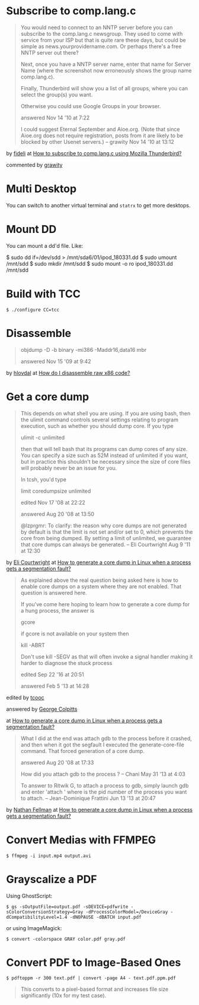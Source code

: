 # Subscribe to comp.lang.c

> You would need to connect to an NNTP server before you can subscribe to the comp.lang.c newsgroup. They used to come with service from your ISP but that is quite rare these days, but could be simple as news.yourprovidername.com. Or perhaps there's a free NNTP server out there?
>
> Next, once you have a NNTP server name, enter that name for Server Name (where the screenshot now erroneously shows the group name comp.lang.c).
>
> Finally, Thunderbird will show you a list of all groups, where you can select the group(s) you want.
> 
> Otherwise you could use Google Groups in your browser.
>
> answered Nov 14 '10 at 7:22
>
> I could suggest Eternal September and Aioe.org. (Note that since Aioe.org does not require registration, posts from it are likely to be blocked by other Usenet servers.) – grawity Nov 14 '10 at 13:12 

by [fideli](https://superuser.com/users/19999/fideli) at [How to subscribe to comp.lang.c using Mozilla Thunderbird?](https://superuser.com/questions/210665/how-to-subscribe-to-comp-lang-c-using-mozilla-thunderbird)

commented by [grawity](https://superuser.com/users/1686/grawity)

# Multi Desktop

You can switch to another virtual terminal and `statrx` to get more desktops.

# Mount DD

You can mount a dd'd file. Like:
  
  $ sudo dd if=/dev/sdd  > /mnt/sda6/01/ipod_180331.dd
  $ sudo umount /mnt/sdd
  $ sudo mkdir /mnt/sdd
  $ sudo mount -o ro ipod_180331.dd /mnt/sdd
  
# Build with TCC

    $ ./configure CC=tcc

# Disassemble

> objdump -D -b binary -mi386 -Maddr16,data16 mbr
>
> answered Nov 15 '09 at 9:42

by [hlovdal](https://stackoverflow.com/users/23118/hlovdal) at [How do I disassemble raw x86 code?](https://stackoverflow.com/questions/1737095/how-do-i-disassemble-raw-x86-code)


# Get a core dump

> This depends on what shell you are using. If you are using bash, then the ulimit command controls several settings relating to program execution, such as whether you should dump core. If you type
>
> ulimit -c unlimited
>
> then that will tell bash that its programs can dump cores of any size. You can specify a size such as 52M instead of unlimited if you want, but in practice this shouldn't be necessary since the size of core files will probably never be an issue for you.
> 
> In tcsh, you'd type
>
> limit coredumpsize unlimited
>
> edited Nov 17 '08 at 22:22
>
> answered Aug 20 '08 at 13:50
>
> @lzprgmr: To clarify: the reason why core dumps are not generated by default is that the limit is not set and/or set to 0, which prevents the core from being dumped. By setting a limit of unlimited, we guarantee that core dumps can always be generated. – Eli Courtwright Aug 9 '11 at 12:30

by [Eli Courtwright](https://stackoverflow.com/users/1694/eli-courtwright) at [How to generate a core dump in Linux when a process gets a segmentation fault?](https://stackoverflow.com/questions/17965/how-to-generate-a-core-dump-in-linux-when-a-process-gets-a-segmentation-fault)

> As explained above the real question being asked here is how to enable core dumps on a system where they are not enabled. That question is answered here.
> 
> If you've come here hoping to learn how to generate a core dump for a hung process, the answer is
> 
> gcore <pid>
>
> if gcore is not available on your system then
>
> kill -ABRT <pid>
> 
> Don't use kill -SEGV as that will often invoke a signal handler making it harder to diagnose the stuck process
>
>
> edited Sep 22 '16 at 20:51
>
> answered Feb 5 '13 at 14:28

edited by [tcooc](https://stackoverflow.com/users/368772/tcooc)

answered by [George Colpitts](https://stackoverflow.com/users/893982/george-colpitts)

at [How to generate a core dump in Linux when a process gets a segmentation fault?](https://stackoverflow.com/questions/17965/how-to-generate-a-core-dump-in-linux-when-a-process-gets-a-segmentation-fault)

> What I did at the end was attach gdb to the process before it crashed, and then when it got the segfault I executed the generate-core-file command. That forced generation of a core dump.
>
> answered Aug 20 '08 at 17:33
>
>How did you attach gdb to the process ? – Chani May 31 '13 at 4:03
> 
> To answer to Ritwik G, to attach a process to gdb, simply launch gdb and enter 'attach <pid>' where <pid> is the pid number of the process you want to attach. – Jean-Dominique Frattini Jun 13 '13 at 20:47

by [Nathan Fellman](https://stackoverflow.com/users/1084/nathan-fellman) at [How to generate a core dump in Linux when a process gets a segmentation fault?](https://stackoverflow.com/questions/17965/how-to-generate-a-core-dump-in-linux-when-a-process-gets-a-segmentation-fault)

# Convert Medias with FFMPEG

    $ ffmpeg -i input.mp4 output.avi

# Grayscalize a PDF

Using GhostScript:

    $ gs -sOutputFile=output.pdf -sDEVICE=pdfwrite -sColorConversionStrategy=Gray -dProcessColorModel=/DeviceGray -dCompatibilityLevel=1.4 -dNOPAUSE -dBATCH input.pdf

or using ImageMagick:

    $ convert -colorspace GRAY color.pdf gray.pdf

# Convert PDF to Image-Based Ones

    $ pdftoppm -r 300 text.pdf | convert -page A4 - text.pdf.ppm.pdf

> This converts to a pixel-based format and increases file size significantly (10x for my test case).
